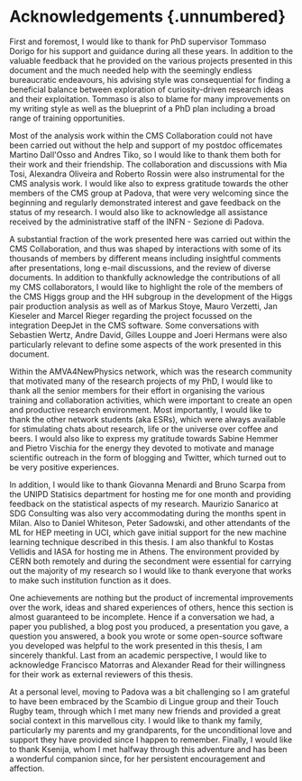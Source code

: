 # Acknowledgements {.unnumbered}


First and foremost, I would like to thank for PhD supervisor Tommaso Dorigo
for his support and guidance during all these years. In addition to the
valuable feedback that he provided on the various projects presented
in this document and the much needed help with the seemingly endless
bureaucratic endeavours, his advising style was consequential for finding
a beneficial balance between exploration of curiosity-driven
research ideas and their exploitation. Tommaso is also to blame for
many improvements on my writing style as well as the blueprint of a PhD plan
including a broad range of training opportunities.

Most of the analysis work within the CMS Collaboration could not have
been carried out without the help and support of my postdoc officemates
Martino Dall'Osso and Andres Tiko, so I would like to thank them both for their
work and their friendship. The collaboration and discussions with Mia Tosi,
Alexandra Oliveira and Roberto Rossin were also instrumental for the CMS analysis
work. I would like also to express gratitude towards the other members of the
CMS group at Padova, that were very welcoming since the beginning
and regularly demonstrated interest and gave feedback on the status of
my research. I would also like to acknowledge all assistance received by
the administrative staff of the INFN - Sezione di Padova.

A substantial fraction of the work presented here was carried out within the CMS
Collaboration, and thus was shaped by interactions with some of
its thousands of members by different means including insightful
comments after presentations, long e-mail discussions, and the review
of diverse documents. In addition to thankfully acknowledge the contributions
of all my CMS collaborators, I would like to highlight the role of the members of
the CMS Higgs group and the HH subgroup in the development of the Higgs pair
production analysis as well as of Markus Stoye, Mauro Verzetti, Jan Kieseler and
Marcel Rieger regarding the project focussed on the integration DeepJet in the CMS
software. Some conversations with Sebastien Wertz, Andre David, Gilles Louppe
and Joeri Hermans were also particularly relevant to define some aspects
of the work presented in this document.

Within the AMVA4NewPhysics network, which was the research community that
motivated many of the research projects of my PhD, I would like to thank all
the senior members for their effort in organising the various training and
collaboration activities, which were important to create an open and productive
research environment. Most importantly, I would like to thank the
other network
students (aka ESRs), which were always available for stimulating chats
about research, life or the universe over coffee and beers.
I would also like to express my gratitude towards Sabine Hemmer and Pietro
Vischia for the energy they devoted to motivate and manage scientific outreach in the
form of blogging and Twitter, which turned out to be very positive experiences.

In addition, I would like to thank Giovanna Menardi and Bruno Scarpa from the
UNIPD Statisics department for hosting me for one month
and providing feedback on the statistical aspects of my research.
Maurizio Sanarico at SDG Consulting was also very accommodating during the months
spent in Milan. Also to Daniel Whiteson, Peter
Sadowski, and other attendants of the ML for HEP meeting in UCI,
which gave initial support for the new
machine learning technique described in this thesis.
I am also thankful to Kostas Vellidis and IASA
for hosting me in Athens. The environment provided by CERN both remotely and
during the secondment were essential
for carrying out the majority of my research so I would like to thank everyone
that works to make such institution function as it does.

One achievements are nothing but the product of incremental improvements
over the work, ideas and shared experiences of others, hence this section
is almost guaranteed to be incomplete. Hence if a conversation we had,
a paper you published, a blog post you produced, a presentation you gave,
a question you answered, a book you wrote or some open-source software
you developed was helpful to the work
presented in this thesis, I am sincerely thankful. 
Last from an academic perspective, I would like to acknowledge
Francisco Matorras and Alexander Read for their willingness for their
work as external reviewers of this thesis.

At a personal level, moving to Padova was a bit challenging
so I am grateful to have been embraced by
the Scambio di Lingue group and their Touch
Rugby team, through which I met many new friends and provided a
great social context in this marvellous city. I would like to thank my family,
particularly my parents and my grandparents, for the unconditional love and
support they have provided since I happen to remember.
Finally, I would like to thank Ksenija, whom I met halfway through this adventure
and has been a wonderful companion since, for her persistent
encouragement and affection.
